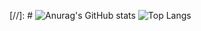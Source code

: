 [//]: # ![Anurag's GitHub stats](https://github-readme-stats.vercel.app/api?username=shdwmere&show_icons=true&theme=tokyonight)
![Top Langs](https://github-readme-stats.vercel.app/api/top-langs/?username=shdwmere&layout=compact&theme=tokyonight)
